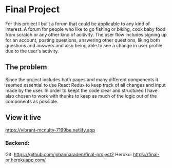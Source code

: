 # Final Project 

For this project I built a forum that could be applicable to any kind of interest. A forum for people who like to go fishing or biking, cook baby food from scratch or any other kind of acitivity. The user flow includes signing up for an account, posting questions, answering other questions, liking both questions and answers and also being able to see a change in user profile due to the user's activity. 

## The problem

Since the project includes both pages and many different components it seemed essential to use React Redux to keep track of all changes and input made by the user. In order to keept the code clear and structured I have also chosen to work with thunks to keep as much of the logic out of the components as possible. 


## View it live 

https://vibrant-mcnulty-7199be.netlify.app

### Backend: 
Git: https://github.com/johannaraden/final-project2
Heroku: https://final-pr.herokuapp.com/
